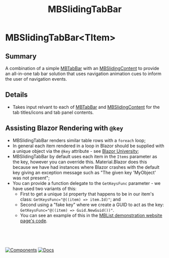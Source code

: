 ﻿---
uid: C.MBSlidingTabBar
title: MBSlidingTabBar
---
# MBSlidingTabBar&lt;TItem&gt;

## Summary

A combination of a simple [MBTabBar](xref:C.MBTabBar) with an [MBSlidingContent](xref:C.MBSlidingContent) to provide an all-in-one tab bar
solution that uses navigation animation cues to inform the user of navigation events.

## Details

- Takes input relvant to each of [MBTabBar](xref:C.MBTabBar) and [MBSlidingContent](xref:C.MBSlidingContent) for the tab titles/icons and tab panel contents.

## Assisting Blazor Rendering with `@key`

- MBSlidingTabBar renders similar table rows with a `foreach` loop;
- In general each item rendered in a loop in Blazor should be supplied with a unique object via the `@key` attribute - see [Blazor University](https://blazor-university.com/components/render-trees/optimising-using-key/);
- MBSlidingTabBar by default uses each item in the `Items` parameter as the key, however you can override this. Material.Blazor does this because we have had instances where Blazor crashes with the default key giving an exception message such as "The given key 'MyObject' was not present";
- You can provide a function delegate to the `GetKeysFunc` parameter - we have used two variants of this:
  - First to get a unique `Id` property that happens to be in our item's class: `GetKeysFunc="@((item) => item.Id)"`; and
  - Second using a "fake key" where we create a GUID to act as the key: `GetKeysFunc="@((item) => Guid.NewGuid())"`.
  - You can see an example of this in the [MBList demonstration website page's code](https://github.com/Material-Blazor/Material.Blazor/blob/main/BlazorMdcWebsite.Components/Pages/List.razor#L155).

&nbsp;

&nbsp;

[![Components](https://img.shields.io/static/v1?label=Components&message=Plus&color=red)](xref:A.PlusComponents)
[![Docs](https://img.shields.io/static/v1?label=API%20Documentation&message=MBSlidingTabBar&color=brightgreen)](xref:Material.Blazor.MBSlidingTabBar`1)
